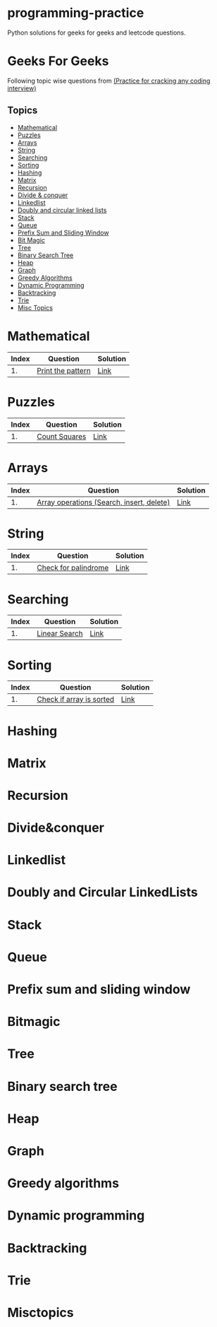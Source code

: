 # programming-practice

Python solutions for geeks for geeks and leetcode questions.

# Geeks For Geeks
Following topic wise questions from [(Practice for cracking any coding interview)](https://www.geeksforgeeks.org/practice-for-cracking-any-coding-interview/)

## Topics

<!--ts-->
   * [Mathematical](#Mathematical)
   * [Puzzles](#Puzzles)
   * [Arrays](#Arrays)
   * [String](#String)
   * [Searching](#Searching)
   * [Sorting](#Sorting)
   * [Hashing](#Hashing)
   * [Matrix](#Matrix)
   * [Recursion](#Recursion)
   * [Divide & conquer](#Divide&conquer)
   * [Linkedlist](#Linkedlist)
   * [Doubly and circular linked lists](#Doublyll)
   * [Stack](#Stack)
   * [Queue](#Queue)
   * [Prefix Sum and Sliding Window](#prefix)
   * [Bit Magic](#BitMagic)
   * [Tree](#Tree)
   * [Binary Search Tree](#bst)
   * [Heap](#Heap)
   * [Graph](#Graph)
   * [Greedy Algorithms](#Greedy)
   * [Dynamic Programming](#Dynamic-Programming)
   * [Backtracking](#Backtracking)
   * [Trie](#Trie)
   * [Misc Topics](#MiscTopics)
<!--te-->

Mathematical
============
|Index|Question|Solution|
|------|---------------------------|--------|
|1.|[Print the pattern](https://practice.geeksforgeeks.org/problems/print-the-pattern-set-1/1)|[Link]()|


Puzzles
============
|Index|Question|Solution|
|------|---------------------------|--------|
|1.|[Count Squares](https://practice.geeksforgeeks.org/problems/count-squares3649/1)|[Link]()|

Arrays
============
|Index|Question|Solution|
|------|---------------------------|--------|
|1.|[Array operations (Search, insert, delete)](https://practice.geeksforgeeks.org/problems/operating-an-array/1)|[Link]()|

String
============
|Index|Question|Solution|
|------|---------------------------|--------|
|1.|[Check for palindrome](https://practice.geeksforgeeks.org/problems/palindrome-string0817/1)|[Link]()|

Searching
============
|Index|Question|Solution|
|------|---------------------------|--------|
|1.|[Linear Search](https://practice.geeksforgeeks.org/problems/searching-a-number0324/1)|[Link]()|

Sorting
============
|Index|Question|Solution|
|------|---------------------------|--------|
|1.|[Check if array is sorted ](https://practice.geeksforgeeks.org/problems/check-if-an-array-is-sorted0701/1)|[Link]()|

Hashing
============

Matrix
============

Recursion
============

Divide&conquer
============

Linkedlist
============

<h1 id="Doublyll">Doubly and Circular LinkedLists</h1>


Stack
============

Queue
============

<h1 id="prefix">  Prefix sum and sliding window</h1>

Bitmagic
============

Tree
============

<h1 id="bst">  Binary search tree</h1>

Heap
============

Graph
============

<h1 id="Greedy">  Greedy algorithms</h1>

<h1 id="Dynamic-programming">  Dynamic programming</h1>

Backtracking
============

Trie
============

Misctopics
============